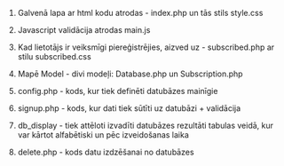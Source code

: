 
1) Galvenā lapa ar html kodu atrodas - index.php un tās stils style.css

2) Javascript validācija atrodas main.js

3) Kad lietotājs ir veiksmīgi piereģistrējies, aizved uz - subscribed.php ar stilu subscribed.css

4) Mapē Model - divi modeļi: Database.php un Subscription.php

5) config.php - kods, kur tiek definēti datubāzes mainīgie

6) signup.php - kods, kur dati tiek sūtīti uz datubāzi + validācija

7) db_display - tiek attēloti izvadīti datubāzes rezultāti tabulas veidā, kur var kārtot alfabētiski un pēc izveidošanas laika

8) delete.php - kods datu izdzēšanai no datubāzes


